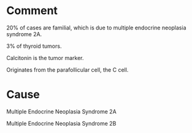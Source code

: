 # Comment

20% of cases are familial, which is due to multiple endocrine neoplasia syndrome 2A.

3% of thyroid tumors.

Calcitonin is the tumor marker.

Originates from the parafollicular cell, the C cell.

# Cause

Multiple Endocrine Neoplasia Syndrome 2A

Multiple Endocrine Neoplasia Syndrome 2B
